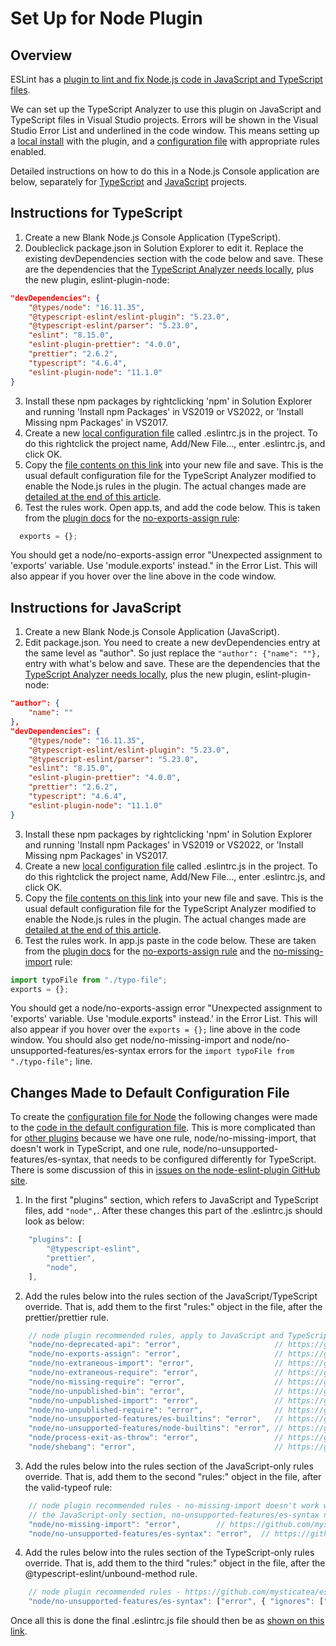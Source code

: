 ﻿# Set Up for Node Plugin

## Overview

ESLint has a [plugin to lint and fix Node.js code in JavaScript and TypeScript files](https://github.com/mysticatea/eslint-plugin-node#readme).  

We can set up the TypeScript Analyzer to use this plugin on JavaScript and TypeScript files in Visual Studio projects.  Errors will be shown in the Visual Studio Error List and underlined in the code window.   This means setting up a [local install](creatinglocalinstall.md) with the plugin, and a [configuration file](configuration.md) with appropriate rules enabled.

Detailed instructions on how to do this in a Node.js Console application are below, separately for [TypeScript](setupnode.md#typescript) and [JavaScript](setupnode.md#javascript) projects.

## <a name="typescript"></a>Instructions for TypeScript

1. Create a new Blank Node.js Console Application (TypeScript).
2. Doubleclick package.json in Solution Explorer to edit it.  Replace the existing devDependencies section with the code below and save.  These are the dependencies that the [TypeScript Analyzer needs locally](installs.md#localinstall), plus the new plugin, eslint-plugin-node:
``` json
"devDependencies": {
    "@types/node": "16.11.35",
    "@typescript-eslint/eslint-plugin": "5.23.0",
    "@typescript-eslint/parser": "5.23.0",
    "eslint": "8.15.0",
    "eslint-plugin-prettier": "4.0.0",
    "prettier": "2.6.2",
    "typescript": "4.6.4",
    "eslint-plugin-node": "11.1.0"
}
```
3. Install these npm packages by rightclicking 'npm' in Solution Explorer and running 'Install npm Packages' in VS2019 or VS2022, or 'Install Missing npm Packages' in VS2017.
4. Create a new [local configuration file](localconfiguration.md) called .eslintrc.js in the project.  To do this rightclick the project name, Add/New File..., enter .eslintrc.js, and click OK.
5. Copy the [file contents on this link](setupnodeconfig.md) into your new file and save.  This is the usual default configuration file for the TypeScript Analyzer modified to enable the Node.js rules in the plugin.  The actual changes made are [detailed at the end of this article](setupnode.md#changesmadetodefaultconfig).
6. Test the rules work.  Open app.ts, and add the code below.  This is taken from the [plugin docs](https://github.com/mysticatea/eslint-plugin-node) for the [no-exports-assign rule](https://github.com/mysticatea/eslint-plugin-node/blob/master/docs/rules/no-exports-assign.md):
``` javascript
  exports = {};
```
You should get a node/no-exports-assign error "Unexpected assignment to 'exports' variable. Use 'module.exports' instead." in the Error List.  This will also appear if you hover over the line above in the code window.

## <a name="javascript"></a>Instructions for JavaScript

1. Create a new Blank Node.js Console Application (JavaScript).
2. Edit package.json.  You need to create a new devDependencies entry at the same level as "author".  So just replace the `"author": {"name": ""},` entry with what's below and save.  These are the dependencies that the [TypeScript Analyzer needs locally](installs.md#localinstall), plus the new plugin, eslint-plugin-node:
``` json
"author": {
    "name": ""
},
"devDependencies": {
    "@types/node": "16.11.35",
    "@typescript-eslint/eslint-plugin": "5.23.0",
    "@typescript-eslint/parser": "5.23.0",
    "eslint": "8.15.0",
    "eslint-plugin-prettier": "4.0.0",
    "prettier": "2.6.2",
    "typescript": "4.6.4",
    "eslint-plugin-node": "11.1.0"
}
```
3. Install these npm packages by rightclicking 'npm' in Solution Explorer and running 'Install npm Packages' in VS2019 or VS2022, or 'Install Missing npm Packages' in VS2017.
4. Create a new [local configuration file](localconfiguration.md) called .eslintrc.js in the project.  To do this rightclick the project name, Add/New File..., enter .eslintrc.js, and click OK.
5. Copy the [file contents on this link](setupnodeconfig.md) into your new file and save.  This is the usual default configuration file for the TypeScript Analyzer modified to enable the Node.js rules in the plugin.  The actual changes made are [detailed at the end of this article](setupnode.md#changesmadetodefaultconfig).
6. Test the rules work.  In app.js paste in the code below.  These are taken from the [plugin docs](https://github.com/mysticatea/eslint-plugin-node) for the [no-exports-assign rule](https://github.com/mysticatea/eslint-plugin-node/blob/master/docs/rules/no-exports-assign.md) and the [no-missing-import](https://github.com/mysticatea/eslint-plugin-node/blob/master/docs/rules/no-missing-import.md) rule:
``` javascript
import typoFile from "./typo-file";
exports = {};
```
You should get a node/no-exports-assign error "Unexpected assignment to 'exports' variable. Use 'module.exports" instead.' in the Error List.  This will also appear if you hover over the `exports = {};` line above in the code window.  You should also get node/no-missing-import and node/no-unsupported-features/es-syntax errors for the `import typoFile from "./typo-file";` line.

## <a name="changesmadetodefaultconfig"></a>Changes Made to Default Configuration File

To create the [configuration file for Node](setupnodeconfig.md) the following changes were made to the [code in the default configuration file](defaultconfig.md#defaulteslintrc).  This is more complicated than for [other plugins](examples.md) because we have one rule, node/no-missing-import, that doesn't work in TypeScript, and one rule, node/no-unsupported-features/es-syntax, that needs to be configured differently for TypeScript.  There is some discussion of this in [issues on the node-eslint-plugin GitHub site](https://github.com/mysticatea/eslint-plugin-node/issues/236).

1. In the first "plugins" section, which refers to JavaScript and TypeScript files, add `"node",`. After these changes this part of the .eslintrc.js should look as below:
``` javascript
    "plugins": [
        "@typescript-eslint",
        "prettier",
        "node",
    ],
```
2. Add the rules below into the rules section of the JavaScript/TypeScript override.  That is, add them to the first "rules:" object in the file, after the prettier/prettier rule.
``` javascript
    // node plugin recommended rules, apply to JavaScript and TypeScript
    "node/no-deprecated-api": "error",                     // https://github.com/mysticatea/eslint-plugin-node/blob/master/docs/rules/no-deprecated-api.md
    "node/no-exports-assign": "error",                     // https://github.com/mysticatea/eslint-plugin-node/blob/master/docs/rules/no-exports-assign.md
    "node/no-extraneous-import": "error",                  // https://github.com/mysticatea/eslint-plugin-node/blob/master/docs/rules/no-extraneous-import.md
    "node/no-extraneous-require": "error",                 // https://github.com/mysticatea/eslint-plugin-node/blob/master/docs/rules/no-extraneous-require.md
    "node/no-missing-require": "error",                    // https://github.com/mysticatea/eslint-plugin-node/blob/master/docs/rules/no-missing-require.md
    "node/no-unpublished-bin": "error",                    // https://github.com/mysticatea/eslint-plugin-node/blob/master/docs/rules/no-unpublished-bin.md
    "node/no-unpublished-import": "error",                 // https://github.com/mysticatea/eslint-plugin-node/blob/master/docs/rules/no-unpublished-import.md
    "node/no-unpublished-require": "error",                // https://github.com/mysticatea/eslint-plugin-node/blob/master/docs/rules/no-unpublished-require.md
    "node/no-unsupported-features/es-builtins": "error",   // https://github.com/mysticatea/eslint-plugin-node/blob/master/docs/rules/no-unsupported-features/es-builtins.md
    "node/no-unsupported-features/node-builtins": "error", // https://github.com/mysticatea/eslint-plugin-node/blob/master/docs/rules/no-unsupported-features/node-builtins.md
    "node/process-exit-as-throw": "error",                 // https://github.com/mysticatea/eslint-plugin-node/blob/master/docs/rules/process-exit-as-throw.md
    "node/shebang": "error",                               // https://github.com/mysticatea/eslint-plugin-node/blob/master/docs/rules/shebang.md
```
3. Add the rules below into the rules section of the JavaScript-only rules override.  That is, add them to the second "rules:" object in the file, after the valid-typeof rule:
``` javascript
    // node plugin recommended rules - no-missing-import doesn't work with normal TypeScript import/export syntax, so it's in
    // the JavaScript-only section, no-unsupported-features/es-syntax needs different configuration for TypeScript, so in both
    "node/no-missing-import": "error",        // https://github.com/mysticatea/eslint-plugin-node/blob/master/docs/rules/no-missing-import.md
    "node/no-unsupported-features/es-syntax": "error",  // https://github.com/mysticatea/eslint-plugin-node/blob/master/docs/rules/no-unsupported-features/es-syntax.md
```
4. Add the rules below into the rules section of the TypeScript-only rules override.  That is, add them to the third "rules:" object in the file, after the @typescript-eslint/unbound-method rule.
``` javascript
    // node plugin recommended rules - https://github.com/mysticatea/eslint-plugin-node/issues/236
    "node/no-unsupported-features/es-syntax": ["error", { "ignores": ["modules"] }],  // https://github.com/mysticatea/eslint-plugin-node/blob/master/docs/rules/no-unsupported-features/es-syntax.md
```
Once all this is done the final .eslintrc.js file should then be as [shown on this link](setupnodeconfig.md).